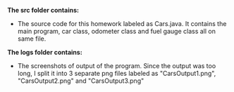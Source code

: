**The src folder contains:**
- The source code for this homework labeled as Cars.java. It contains the main program, car class, odometer class and fuel gauge class all on same file.


**The logs folder contains:**
- The screenshots of output of the program. Since the output was too long, I split it into 3 separate png files labeled as "CarsOutput1.png", "CarsOutput2.png" and "CarsOutput3.png"
